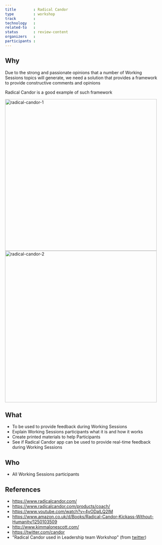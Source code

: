 ```yaml
---
title        : Radical Candor
type         : workshop
track        :
technology   :
related-to   :
status       : review-content
organizers   :
participants :
---
```



## Why

Due to the strong and passionate opinions that a number of Working Sessions topics will generate, we need a
 solution that provides a framework to provide constructive comments and opinions

Radical Candor is a good example of such framework

<img style="width:500px" alt="radical-candor-1" src="https://cloud.githubusercontent.com/assets/656739/26280332/7f90350a-3dc6-11e7-90c2-4ca6d959fb36.png">
<br>
<img style="width:500px" alt="radical-candor-2" src="https://cloud.githubusercontent.com/assets/656739/26280331/7f76e28a-3dc6-11e7-8e5a-696e895c45d2.png">


## What

 - To be used to provide feedback during Working Sessions
 - Explain Working Sessions participants what it is and how it works
 - Create printed materials to help Participants
 - See if Radical Candor app can be used to provide real-time feedback during Working Sessions


## Who

 - All Working Sessions participants

## References

 - https://www.radicalcandor.com/
 - https://www.radicalcandor.com/products/coach/
 - https://www.youtube.com/watch?v=4yODalLQ2lM
 - https://www.amazon.co.uk/d/Books/Radical-Candor-Kickass-Without-Humanity/1250103509
 - http://www.kimmalonescott.com/
 - https://twitter.com/candor
 - "Radical Candor used in Leadership team Workshop" (from [twitter](https://twitter.com/DinisCruz/status/862605331154784256))

